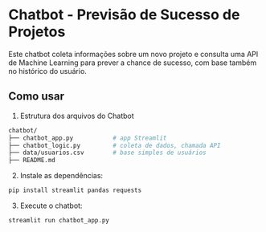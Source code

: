 
# Chatbot - Previsão de Sucesso de Projetos

Este chatbot coleta informações sobre um novo projeto e consulta uma API de Machine Learning para prever a chance de sucesso, com base também no histórico do usuário.

## Como usar

1. Estrutura dos arquivos do Chatbot
```bash
chatbot/
├── chatbot_app.py           # app Streamlit
├── chatbot_logic.py         # coleta de dados, chamada API
├── data/usuarios.csv        # base simples de usuários
├── README.md
```

2. Instale as dependências:
```bash
pip install streamlit pandas requests
```

3. Execute o chatbot:
```bash
streamlit run chatbot_app.py
```